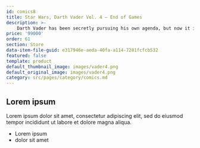 ```yaml
---
id: comics8
title: Star Wars, Darth Vader Vol. 4 — End of Games
description: >-
    Darth Vader has been secretly pursuing his own agenda, but now it is time for the End of Games. As Inspector Thanoth returns with some startling information, it seems that Vader may have passed his master's tests. 
price: '99000'
order: 61
section: Store
data-item-file-guid: e317946e-aeda-40fa-a114-7281fcfcb532
featured: false
template: product
default_thumbnail_image: images/vader4.png
default_original_image: images/vader4.png
category: src/pages/category/comics.md
---
```

## Lorem ipsum
Lorem ipsum dolor sit amet, consectetur adipiscing elit, sed do eiusmod tempor incididunt ut labore et dolore magna aliqua.
- Lorem ipsum
- dolor sit amet